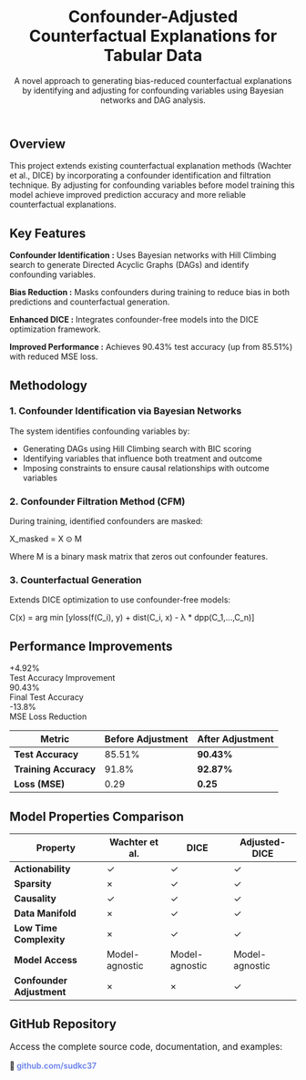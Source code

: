 

 <header>
        <div class="container">
            <h1>Confounder-Adjusted Counterfactual Explanations for Tabular Data</h1>
            <p class="subtitle">A novel approach to generating bias-reduced counterfactual explanations by identifying and adjusting for confounding variables using Bayesian networks and DAG analysis.</p>
        </div>
    </header>

  <div class="container">
        <div class="content">
            <div class="section">
                <h2>Overview</h2>
                <p>This project extends existing counterfactual explanation methods (Wachter et al., DICE) by incorporating a confounder identification and filtration technique. By adjusting for confounding variables before model training this model achieve improved prediction accuracy and more reliable counterfactual explanations.</p>
            </div>

   <div class="section">
                <h2>Key Features</h2>
                <div class="feature-grid">
                    <div class="feature-card">
                      
**Confounder Identification :** Uses Bayesian networks with Hill Climbing search to generate Directed Acyclic Graphs (DAGs) and identify confounding variables.
         
**Bias Reduction :** Masks confounders during training to reduce bias in both predictions and counterfactual generation.

**Enhanced DICE :** Integrates confounder-free models into the DICE optimization framework.
                      
**Improved Performance :** Achieves 90.43% test accuracy (up from 85.51%) with reduced MSE loss.
                        

   <div class="section">
                <h2>Methodology</h2>
                
   <div class="methodology-steps">
                    <div class="step">
                        <h3>1. Confounder Identification via Bayesian Networks</h3>
                        <p>The system identifies confounding variables by:</p>
                        <ul>
                            <li>Generating DAGs using Hill Climbing search with BIC scoring</li>
                            <li>Identifying variables that influence both treatment and outcome</li>
                            <li>Imposing constraints to ensure causal relationships with outcome variables</li>
                        </ul>
                    </div>

 <div class="step">
                        <h3>2. Confounder Filtration Method (CFM)</h3>
                        <p>During training, identified confounders are masked:</p>
                        <div class="code-block">X_masked = X ⊙ M</div>
                        <p>Where M is a binary mask matrix that zeros out confounder features.</p>
                    </div>

  <div class="step">
                        <h3>3. Counterfactual Generation</h3>
                        <p>Extends DICE optimization to use confounder-free models:</p>
                        <div class="code-block">C(x) = arg min [yloss(f(C_i), y) + dist(C_i, x) - λ * dpp(C_1,...,C_n)]</div>
                    </div>
                </div>
            </div>

  <div class="section">
                <h2>Performance Improvements</h2>
                <div class="highlight">
                    <div class="stats">
                        <div class="stat-card">
                            <div class="stat-number">+4.92%</div>
                            <div class="stat-label">Test Accuracy Improvement</div>
                        </div>
                        <div class="stat-card">
                            <div class="stat-number">90.43%</div>
                            <div class="stat-label">Final Test Accuracy</div>
                        </div>
                        <div class="stat-card">
                            <div class="stat-number">-13.8%</div>
                            <div class="stat-label">MSE Loss Reduction</div>
                        </div>
                    </div>
                </div>

  <table>
                    <thead>
                        <tr>
                            <th>Metric</th>
                            <th>Before Adjustment</th>
                            <th>After Adjustment</th>
                        </tr>
                    </thead>
                    <tbody>
                        <tr>
                            <td><strong>Test Accuracy</strong></td>
                            <td>85.51%</td>
                            <td><strong>90.43%</strong></td>
                        </tr>
                        <tr>
                            <td><strong>Training Accuracy</strong></td>
                            <td>91.8%</td>
                            <td><strong>92.87%</strong></td>
                        </tr>
                        <tr>
                            <td><strong>Loss (MSE)</strong></td>
                            <td>0.29</td>
                            <td><strong>0.25</strong></td>
                        </tr>
                    </tbody>
                </table>
            </div>

 <div class="section">
                <h2>Model Properties Comparison</h2>
                <table>
                    <thead>
                        <tr>
                            <th>Property</th>
                            <th>Wachter et al.</th>
                            <th>DICE</th>
                            <th>Adjusted-DICE</th>
                        </tr>
                    </thead>
                    <tbody>
                        <tr>
                            <td><strong>Actionability</strong></td>
                            <td><span class="checkmark">✓</span></td>
                            <td><span class="checkmark">✓</span></td>
                            <td><span class="checkmark">✓</span></td>
                        </tr>
                        <tr>
                            <td><strong>Sparsity</strong></td>
                            <td><span class="crossmark">×</span></td>
                            <td><span class="checkmark">✓</span></td>
                            <td><span class="checkmark">✓</span></td>
                        </tr>
                        <tr>
                            <td><strong>Causality</strong></td>
                            <td><span class="checkmark">✓</span></td>
                            <td><span class="checkmark">✓</span></td>
                            <td><span class="checkmark">✓</span></td>
                        </tr>
                        <tr>
                            <td><strong>Data Manifold</strong></td>
                            <td><span class="crossmark">×</span></td>
                            <td><span class="checkmark">✓</span></td>
                            <td><span class="checkmark">✓</span></td>
                        </tr>
                        <tr>
                            <td><strong>Low Time Complexity</strong></td>
                            <td><span class="crossmark">×</span></td>
                            <td><span class="checkmark">✓</span></td>
                            <td><span class="checkmark">✓</span></td>
                        </tr>
                        <tr>
                            <td><strong>Model Access</strong></td>
                            <td>Model-agnostic</td>
                            <td>Model-agnostic</td>
                            <td>Model-agnostic</td>
                        </tr>
                        <tr>
                            <td><strong>Confounder Adjustment</strong></td>
                            <td><span class="crossmark">×</span></td>
                            <td><span class="crossmark">×</span></td>
                            <td><span class="checkmark">✓</span></td>
                        </tr>
                    </tbody>
                </table>
            </div>

  <div class="section">
                <h2>GitHub Repository</h2>
                <div class="highlight">
                    <p style="font-size: 1.1em;">Access the complete source code, documentation, and examples:</p>
                    <p style="margin-top: 15px;"><strong>🔗 <a href="https://github.com/sudkc37" style="color: #667eea; text-decoration: none; font-weight: 600;">github.com/sudkc37</a></strong></p>
                </div>
            </div>
        </div>
    </div>
</body>
</html>
